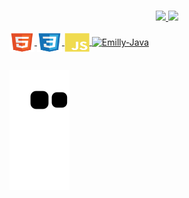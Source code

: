 ### 

<div align="center">
  <a href="https://github.com/emyldiniz">
  <img height="180em" src="https://github-readme-stats.vercel.app/api?username=emyldiniz&show_icons=true&theme=dracula&include_all_commits=true&count_private=true"/>
  <img height="180em" src="https://github-readme-stats.vercel.app/api/top-langs/?username=emyldiniz&layout=compact&langs_count=7&theme=dracula"/>
</div>
  
  <div style="display: inline_block"><br>
  <img align="center" alt="Emilly-HTML" height="30" width="40" src="https://raw.githubusercontent.com/devicons/devicon/master/icons/html5/html5-original.svg">
  <img align="center" alt="Emilly-CSS" height="30" width="40" src="https://raw.githubusercontent.com/devicons/devicon/master/icons/css3/css3-original.svg">
  <img align="center" alt="Emilly-Js" height="30" width="40" src="https://raw.githubusercontent.com/devicons/devicon/master/icons/javascript/javascript-plain.svg">
  <!--<img align="center" alt="Emilly-React" height="30" width="40" src="https://raw.githubusercontent.com/devicons/devicon/master/icons/react/react-original.svg">
  <img align="center" alt="Emilly-Python" height="30" width="40" src="https://raw.githubusercontent.com/devicons/devicon/master/icons/python/python-original.svg">-->
  <img align="center" alt="Emilly-Java" height="30" width="40" src="https://cdn.jsdelivr.net/gh/devicons/devicon/icons/java/java-original.svg">

</div>
  
  ##
  
   ![Snake animation](https://github.com/rafaballerini/rafaballerini/blob/output/github-contribution-grid-snake.svg)
